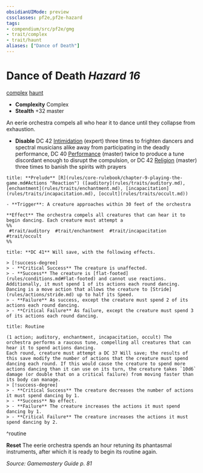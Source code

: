 ```yaml
---
obsidianUIMode: preview
cssclasses: pf2e,pf2e-hazard
tags:
- compendium/src/pf2e/gmg
- trait/complex
- trait/haunt
aliases: ["Dance of Death"]
---
```

# Dance of Death *Hazard 16*  
[complex](rules/traits/complex.md "Complex Hazard Trait")  [haunt](rules/traits/haunt.md "Haunt Hazard Trait")  

- **Complexity** Complex
- **Stealth** +32 master  

An eerie orchestra compels all who hear it to dance until they collapse from exhaustion.

- **Disable** DC 42 [Intimidation](compendium/skills.md#Intimidation) (expert) three times to frighten dancers and spectral musicians alike away from participating in the deadly performance, DC 40 [Performance](compendium/skills.md#Performance) (master) twice to produce a tune discordant enough to disrupt the compulsion, or DC 42 [Religion](compendium/skills.md#Religion) (master) three times to banish the spirits with prayers  

```ad-embed-ability
title: **Prelude** [R](rules/core-rulebook/chapter-9-playing-the-game.md#Actions "Reaction") ([auditory](rules/traits/auditory.md), [enchantment](rules/traits/enchantment.md), [incapacitation](rules/traits/incapacitation.md), [occult](rules/traits/occult.md))

- **Trigger**: A creature approaches within 30 feet of the orchestra

**Effect** The orchestra compels all creatures that can hear it to begin dancing. Each creature must attempt a  
%%
 #trait/auditory  #trait/enchantment  #trait/incapacitation  #trait/occult 
%%
```
```ad-embed-ability
title: **DC 41** Will save, with the following effects.

> [!success-degree] 
> - **Critical Success** The creature is unaffected.
> - **Success** The creature is [flat-footed](rules/conditions.md#Flat-footed) and cannot use reactions. Additionally, it must spend 1 of its actions each round dancing. Dancing is a move action that allows the creature to [Stride](rules/actions/stride.md) up to half its Speed.
> - **Failure** As success, except the creature must spend 2 of its actions each round dancing.
> - **Critical Failure** As failure, except the creature must spend 3 of its actions each round dancing.
```

```ad-pf2-summary
title: Routine

(1 action; auditory, enchantment, incapacitation, occult) The orchestra performs a raucous tune, compelling all creatures that can hear it to spend actions dancing.
Each round, creature must attempt a DC 37 Will save; the results of this save modify the number of actions that the creature must spend dancing each round. If this would cause the creature to spend more actions dancing than it can use on its turn, the creature takes `10d6` damage (or double that on a critical failure) from moving faster than its body can manage.
> [!success-degree] 
> - **Critical Success** The creature decreases the number of actions it must spend dancing by 1.
> - **Success** No effect.
> - **Failure** The creature increases the actions it must spend dancing by 1.
> - **Critical Failure** The creature increases the actions it must spend dancing by 2.
```
^routine

**Reset** The eerie orchestra spends an hour retuning its phantasmal instruments, after which it is ready to begin its routine again.  

*Source: Gamemastery Guide p. 81*